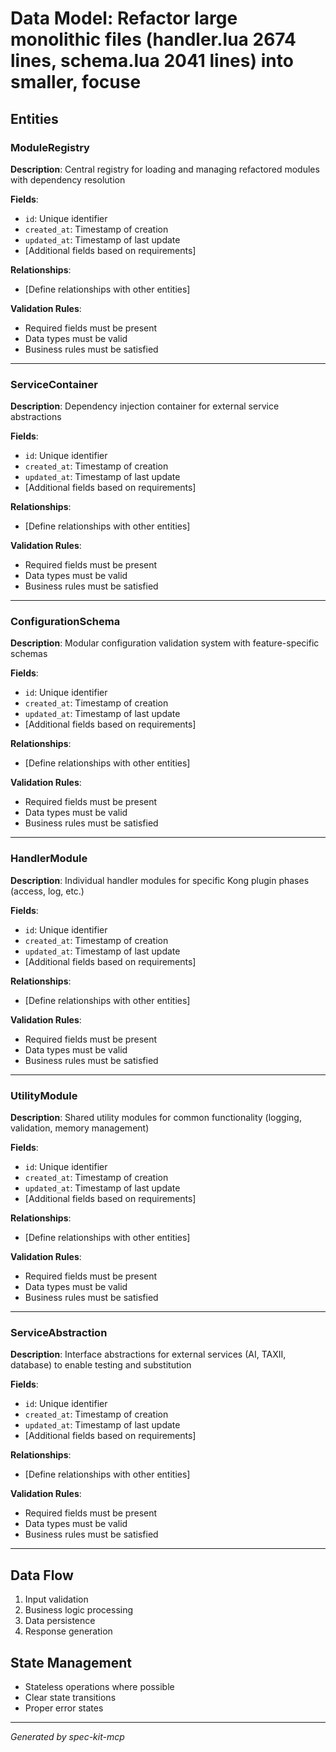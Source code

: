# Data Model: Refactor large monolithic files (handler.lua 2674 lines, schema.lua 2041 lines) into smaller, focuse

## Entities

### ModuleRegistry

**Description**: Central registry for loading and managing refactored modules with dependency resolution

**Fields**:
- `id`: Unique identifier
- `created_at`: Timestamp of creation
- `updated_at`: Timestamp of last update
- [Additional fields based on requirements]

**Relationships**:
- [Define relationships with other entities]

**Validation Rules**:
- Required fields must be present
- Data types must be valid
- Business rules must be satisfied

---

### ServiceContainer

**Description**: Dependency injection container for external service abstractions

**Fields**:
- `id`: Unique identifier
- `created_at`: Timestamp of creation
- `updated_at`: Timestamp of last update
- [Additional fields based on requirements]

**Relationships**:
- [Define relationships with other entities]

**Validation Rules**:
- Required fields must be present
- Data types must be valid
- Business rules must be satisfied

---

### ConfigurationSchema

**Description**: Modular configuration validation system with feature-specific schemas

**Fields**:
- `id`: Unique identifier
- `created_at`: Timestamp of creation
- `updated_at`: Timestamp of last update
- [Additional fields based on requirements]

**Relationships**:
- [Define relationships with other entities]

**Validation Rules**:
- Required fields must be present
- Data types must be valid
- Business rules must be satisfied

---

### HandlerModule

**Description**: Individual handler modules for specific Kong plugin phases (access, log, etc.)

**Fields**:
- `id`: Unique identifier
- `created_at`: Timestamp of creation
- `updated_at`: Timestamp of last update
- [Additional fields based on requirements]

**Relationships**:
- [Define relationships with other entities]

**Validation Rules**:
- Required fields must be present
- Data types must be valid
- Business rules must be satisfied

---

### UtilityModule

**Description**: Shared utility modules for common functionality (logging, validation, memory management)

**Fields**:
- `id`: Unique identifier
- `created_at`: Timestamp of creation
- `updated_at`: Timestamp of last update
- [Additional fields based on requirements]

**Relationships**:
- [Define relationships with other entities]

**Validation Rules**:
- Required fields must be present
- Data types must be valid
- Business rules must be satisfied

---

### ServiceAbstraction

**Description**: Interface abstractions for external services (AI, TAXII, database) to enable testing and substitution

**Fields**:
- `id`: Unique identifier
- `created_at`: Timestamp of creation
- `updated_at`: Timestamp of last update
- [Additional fields based on requirements]

**Relationships**:
- [Define relationships with other entities]

**Validation Rules**:
- Required fields must be present
- Data types must be valid
- Business rules must be satisfied

---

## Data Flow

1. Input validation
2. Business logic processing
3. Data persistence
4. Response generation

## State Management

- Stateless operations where possible
- Clear state transitions
- Proper error states

---
*Generated by spec-kit-mcp*
